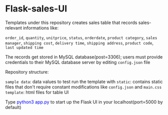# Flask-sales-UI

Templates under this repository creates sales table that records sales-relevant informations like:
  
  
  `order_id`,
  `quantity`,
  `unitprice`,
  `status`,
  `orderdate`,
  `product category`,
  `sales manager`,
  `shipping cost`,
  `delivery time`,
  `shipping address`,
  `product code`,
  `last updated time`
  
The records get stored in MySQL database(post=3306); users must provide credentials to their MySQL database server by editing `config.json` file

Repository structure:

`sample data`: data values to test run the template with
`static`: contains static files that don't require constant modifications like `config.json` and `main.css`
`template`: html files for table UI

Type <font color=blue>python3 app.py</font> to start up the Flask UI in your localhost(port=5000 by default)
